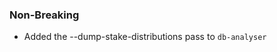 <!--
A new scriv changelog fragment.

Uncomment the section that is right (remove the HTML comment wrapper).
-->

<!--
### Patch

- A bullet item for the Patch category.

-->

### Non-Breaking

- Added the --dump-stake-distributions pass to `db-analyser`


<!--
### Breaking

- A bullet item for the Breaking category.

-->
